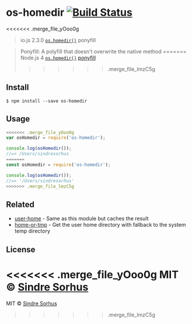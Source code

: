 # os-homedir [![Build Status](https://travis-ci.org/sindresorhus/os-homedir.svg?branch=master)](https://travis-ci.org/sindresorhus/os-homedir)

<<<<<<< .merge_file_yOoo0g
> io.js 2.3.0 [`os.homedir()`](https://iojs.org/api/os.html#os_os_homedir) ponyfill

> Ponyfill: A polyfill that doesn't overwrite the native method
=======
> Node.js 4 [`os.homedir()`](https://nodejs.org/api/os.html#os_os_homedir) [ponyfill](https://ponyfill.com)
>>>>>>> .merge_file_lmzC5g


## Install

```
$ npm install --save os-homedir
```


## Usage

```js
<<<<<<< .merge_file_yOoo0g
var osHomedir = require('os-homedir');

console.log(osHomedir());
//=> /Users/sindresorhus
=======
const osHomedir = require('os-homedir');

console.log(osHomedir());
//=> '/Users/sindresorhus'
>>>>>>> .merge_file_lmzC5g
```


## Related

- [user-home](https://github.com/sindresorhus/user-home) - Same as this module but caches the result
- [home-or-tmp](https://github.com/sindresorhus/home-or-tmp) - Get the user home directory with fallback to the system temp directory


## License

<<<<<<< .merge_file_yOoo0g
MIT © [Sindre Sorhus](http://sindresorhus.com)
=======
MIT © [Sindre Sorhus](https://sindresorhus.com)
>>>>>>> .merge_file_lmzC5g
